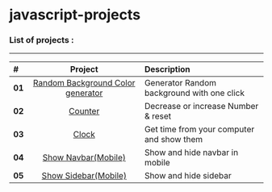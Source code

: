 # javascript-projects

### List of projects :

---

| #      |                                                           Project                                                            | Description                                |
| :----- | :--------------------------------------------------------------------------------------------------------------------------: | :----------------------------------------- |
| **01** | [Random Background Color generator](https://sepehr-aghdasi82.github.io/Javascript-Projects-for-Beginners/01-Random-BG-Color) | Generator Random background with one click |
| **02** |                  [Counter](https://sepehr-aghdasi82.github.io/Javascript-Projects-for-Beginners/02-Counter)                  | Decrease or increase Number & reset        |
| **03** |              [Clock](https://sepehr-aghdasi82.github.io/Javascript-Projects-for-Beginners/03-javascript-Clock)               | Get time from your computer and show them  |
| **04** |       [Show Navbar(Mobile)](https://sepehr-aghdasi82.github.io/Javascript-Projects-for-Beginners/04-Responsive-Navbar)       | Show and hide navbar in mobile             |
| **05** |     [Show Sidebar(Mobile)](https://sepehr-aghdasi82.github.io/Javascript-Projects-for-Beginners/05-Responsive-Sidebar/)      | Show and hide sidebar                      |
